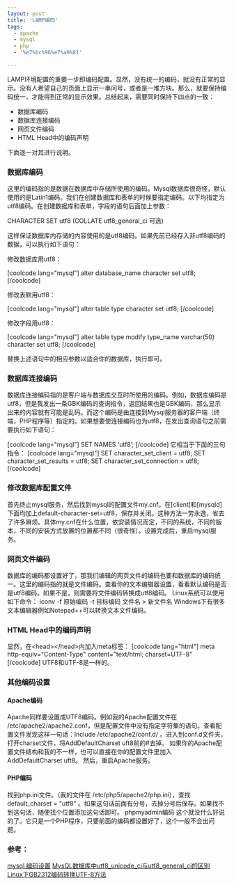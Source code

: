 ```yaml
---
layout: post
title: 'LAMP编码'
tags:
  - apache
  - mysql
  - php
  - '%e7%bc%96%e7%a0%81'

---
```


<p>LAMP环境配置的重要一步即编码配置。显然，没有统一的编码，就没有正常的显示。没有人希望自己的页面上显示一串问号，或者是一堆方块。那么，就要保持编码统一，才能得到正常的显示效果。总结起来，需要同时保持下四点的一致：</p>
<p>
<ul>
	<li>数据库编码</li>
	<li>数据库连接编码</li>
	<li>网页文件编码</li>
	<li>HTML Head中的编码声明</li>
</ul>
</p>
<p>下面逐一对其进行说明。</p>
<h3>数据库编码</h3>
<p>这里的编码指的是数据在数据库中存储所使用的编码。Mysql数据库很奇怪，默认使用的是Latin1编码。我们在创建数据库和表单的时候要指定编码。以下均指定为utf8编码。在创建数据库和表单，字段的语句后面加上参数：</p>

CHARACTER SET utf8  (COLLATE utf8_general_ci 可选)

<p>这样保证数据库内存储的内容使用的是utf8编码。如果先前已经存入非utf8编码的数据，可以执行如下语句：</p>
<p>修改数据库用utf8：</p>
[coolcode lang="mysql"]
alter database_name character set utf8;
[/coolcode]
<p>修改表默用utf8：</p>
[coolcode lang="mysql"]
alter table type character set utf8;
[/coolcode]
<p>修改字段用utf8：</p>
[coolcode lang="mysql"]
alter table type modify type_name varchar(50) character set utf8;
[/coolcode]

<p>替换上述语句中的相应参数以适合你的数据库，执行即可。</p>
<h3>数据库连接编码</h3>
<p>数据库连接编码指的是客户端与数据库交互时所使用的编码。例如，数据库编码是utf8，但是我发出一条GBK编码的查询指令，返回结果也是GBK编码，那么显示出来的内容就有可能是乱码。而这个编码是由连接到Mysql服务器的客户端（终端，PHP程序等）指定的。如果想要使连接编码也为utf8，在发出查询语句之前需要执行如下语句：</p>
[coolcode lang="mysql"]
SET NAMES ‘utf8’;
[/coolcode]
它相当于下面的三句指令：
[coolcode lang="mysql"]
SET character_set_client = utf8;
SET character_set_results = utf8;
SET character_set_connection = utf8;
[/coolcode]
<h3>修改数据库配置文件</h3>
首先终止mysql服务，然后找到mysql的配置文件my.cnf。在[client]和[mysqld]下面均加上default-character-set=utf8，保存并关闭。这种方法一劳永逸，省去了许多麻烦。具体my.cnf在什么位置，依安装情况而定，不同的系统，不同的版本，不同的安装方式放置的位置都不同（很奇怪）。设置完成后，重启mysql服务。
<h3>网页文件编码</h3>
数据库的编码都设置好了，那我们编辑的网页文件的编码也要和数据库的编码统一。这里的编码指的就是文件编码。查看你的文本编辑器设置，看看默认编码是否是utf8编码。如果不是，则需要将文件编码转换成utf8编码。
Linux系统可以使用如下命令：
iconv -f 原始编码 -t 目标编码 文件名 &gt; 新文件名
Windows下有很多文本编辑器例如Notepad++可以转换文本文件编码。
<h3>HTML Head中的编码声明</h3>
显然，在&lt;head&gt;&lt;/head&gt;内加入meta标签：
[coolcode lang="html"]
meta http-equiv="Content-Type" content="text/html; charset=UTF-8" 
[/coolcode]
UTF8和UTF-8是一样的。
<h3>其他编码设置</h3>
<h4>Apache编码</h4>
Apache同样要设置成UTF8编码。例如我的Apache配置文件在 /etc/apache2/apache2.conf，但是配置文件中没有指定字符集的语句。查看配置文件发现这样一句话：Include /etc/apache2/conf.d/ 。进入到conf.d文件夹，打开charset文件，将AddDefaultCharset uft8前的#去掉。
如果你的Apache配置文件结构和我的不一样，也可以直接在你的配置文件里加入AddDefaultCharset uft8。
然后，重启Apache服务。
<h4>PHP编码</h4>
找到php.ini文件。（我的文件在 /etc/php5/apache2/php.ini），查找 default_charset = "utf8" 。如果这句话前面有分号，去掉分号后保存。如果找不到这句话，随便找个位置添加这句话即可。
phpmyadmin编码
这个就没什么好说的了。它只是一个PHP程序，只要前面的编码都设置好了，这个一般不会出问题。
<h3>参考：</h3>
<a title="mysql编码设置" href="http://goo.gl/8bJEh" target="_blank">mysql 编码设置</a>
<a title="utf8" href="http://jiangjiao.javaeye.com/blog/679093" target="_blank"> MysQL数据库中utf8_unicode_ci与utf8_general_ci的区别</a>
<a title="Linux 下GB2312编码转换UTF8方法" href="http://www.lslnet.com/linux/docs/linux-28.htm" target="_blank"> Linux下GB2312编码转换UTF-8方法</a>
